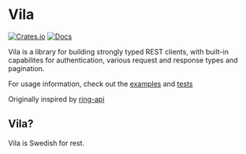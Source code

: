 # Vila

[![Crates.io](https://img.shields.io/crates/v/vila.svg)](https://crates.io/crates/vila)
[![Docs](https://docs.rs/vila/badge.svg)](https://docs.rs/vila)

Vila is a library for building strongly typed REST clients, with built-in capabilites
for authentication, various request and response types and pagination.

For usage information, check out the [examples](/examples) and [tests](/tests)

Originally inspired by [ring-api](https://github.com/H2CO3/ring_api)

## Vila?
Vila is Swedish for rest.
